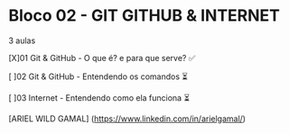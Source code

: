 # Bloco 02 - GIT GITHUB & INTERNET

3 aulas

[X]01 Git & GitHub - O que é? e para que serve? :white_check_mark:

[ ]02 Git & GitHub - Entendendo os comandos :hourglass_flowing_sand:

[ ]03 Internet - Entendendo como ela funciona :hourglass_flowing_sand:

[ARIEL WILD GAMAL] (https://www.linkedin.com/in/arielgamal/)
